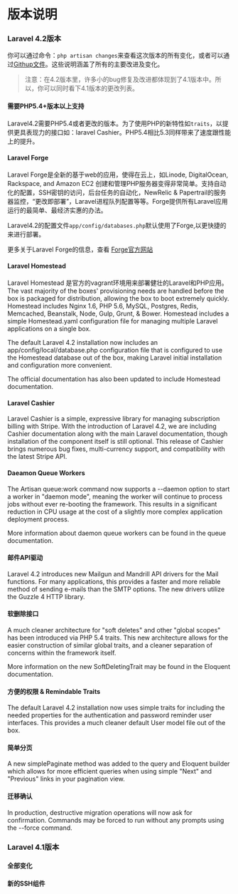 # 版本说明

### Laravel 4.2版本
你可以通过命令：`php artisan changes`来查看这次版本的所有变化，或者可以通过[Githup文件](https://github.com/laravel/framework/blob/4.2/src/Illuminate/Foundation/changes.json)。这些说明涵盖了所有的主要改进及变化。

>注意：在4.2版本里，许多小的bug修复及改进都体现到了4.1版本中。所以，你可以同时看下4.1版本的更改列表。

#### 需要PHP5.4+版本以上支持
Laravel4.2需要PHP5.4或者更改的版本。为了使用PHP的新特性如`traits`，以提供更具表现力的接口如：laravel Cashier。PHP5.4相比5.3同样带来了速度跟性能上的提升。

#### Laravel Forge
Laravel Forge是全新的基于web的应用，使得在云上，如Linode, DigitalOcean, Rackspace, and Amazon EC2 创建和管理PHP服务器变得非常简单。支持自动化的配置，SSH密钥的访问，后台任务的自动化，NewRelic & Papertrail的服务器监控，“更改即部署”，Laravel进程队列配置等等。Forge提供所有Laravel应用运行的最简单、最经济实惠的办法。

Laravel4.2的配置文件`app/config/databases.php`默认使用了Forge,以更快捷的来进行部署。

更多关于Laravel Forge的信息，查看 [Forge官方网站](https://forge.laravel.com)

#### Laravel Homestead
Laravel Homestead 是官方的vagrant环境用来部署健壮的Laravel和PHP应用。The vast majority of the boxes' provisioning needs are handled before the box is packaged for distribution, allowing the box to boot extremely quickly. Homestead includes Nginx 1.6, PHP 5.6, MySQL, Postgres, Redis, Memcached, Beanstalk, Node, Gulp, Grunt, & Bower. Homestead includes a simple Homestead.yaml configuration file for managing multiple Laravel applications on a single box.

The default Laravel 4.2 installation now includes an app/config/local/database.php configuration file that is configured to use the Homestead database out of the box, making Laravel initial installation and configuration more convenient.

The official documentation has also been updated to include Homestead documentation.


#### Laravel Cashier
Laravel Cashier is a simple, expressive library for managing subscription billing with Stripe. With the introduction of Laravel 4.2, we are including Cashier documentation along with the main Laravel documentation, though installation of the component itself is still optional. This release of Cashier brings numerous bug fixes, multi-currency support, and compatibility with the latest Stripe API.

#### Daeamon Queue Workers
The Artisan queue:work command now supports a --daemon option to start a worker in "daemon mode", meaning the worker will continue to process jobs without ever re-booting the framework. This results in a significant reduction in CPU usage at the cost of a slightly more complex application deployment process.

More information about daemon queue workers can be found in the queue documentation.

#### 邮件API驱动
Laravel 4.2 introduces new Mailgun and Mandrill API drivers for the Mail functions. For many applications, this provides a faster and more reliable method of sending e-mails than the SMTP options. The new drivers utilize the Guzzle 4 HTTP library.

#### 软删除接口
A much cleaner architecture for "soft deletes" and other "global scopes" has been introduced via PHP 5.4 traits. This new architecture allows for the easier construction of similar global traits, and a cleaner separation of concerns within the framework itself.

More information on the new SoftDeletingTrait may be found in the Eloquent documentation.
#### 方便的权限 & Remindable Traits
The default Laravel 4.2 installation now uses simple traits for including the needed properties for the authentication and password reminder user interfaces. This provides a much cleaner default User model file out of the box.
#### 简单分页
A new simplePaginate method was added to the query and Eloquent builder which allows for more efficient queries when using simple "Next" and "Previous" links in your pagination view.
#### 迁移确认
In production, destructive migration operations will now ask for confirmation. Commands may be forced to run without any prompts using the --force command.
### Laravel 4.1版本

#### 全部变化

#### 新的SSH组件
































#### 